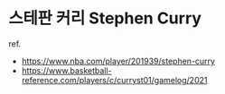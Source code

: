 # 스테판 커리 Stephen Curry

ref.
- https://www.nba.com/player/201939/stephen-curry
- https://www.basketball-reference.com/players/c/curryst01/gamelog/2021

